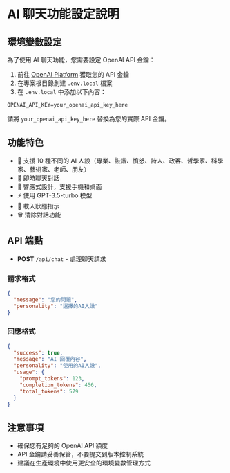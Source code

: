 # AI 聊天功能設定說明

## 環境變數設定

為了使用 AI 聊天功能，您需要設定 OpenAI API 金鑰：

1. 前往 [OpenAI Platform](https://platform.openai.com/api-keys) 獲取您的 API 金鑰
2. 在專案根目錄創建 `.env.local` 檔案
3. 在 `.env.local` 中添加以下內容：

```env
OPENAI_API_KEY=your_openai_api_key_here
```

請將 `your_openai_api_key_here` 替換為您的實際 API 金鑰。

## 功能特色

- 🤖 支援 10 種不同的 AI 人設（專業、詼諧、憤怒、詩人、政客、哲學家、科學家、藝術家、老師、朋友）
- 💬 即時聊天對話
- 📱 響應式設計，支援手機和桌面
- ⚡ 使用 GPT-3.5-turbo 模型
- 🔄 載入狀態指示
- 🗑️ 清除對話功能

## API 端點

- **POST** `/api/chat` - 處理聊天請求

### 請求格式
```json
{
  "message": "您的問題",
  "personality": "選擇的AI人設"
}
```

### 回應格式
```json
{
  "success": true,
  "message": "AI 回覆內容",
  "personality": "使用的AI人設",
  "usage": {
    "prompt_tokens": 123,
    "completion_tokens": 456,
    "total_tokens": 579
  }
}
```

## 注意事項

- 確保您有足夠的 OpenAI API 額度
- API 金鑰請妥善保管，不要提交到版本控制系統
- 建議在生產環境中使用更安全的環境變數管理方式 